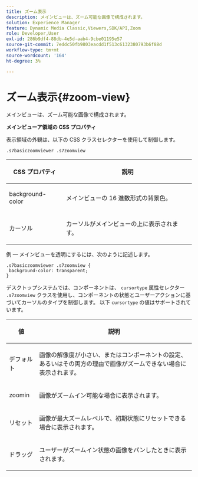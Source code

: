 ```yaml
---
title: ズーム表示
description: メインビューは、ズーム可能な画像で構成されます。
solution: Experience Manager
feature: Dynamic Media Classic,Viewers,SDK/API,Zoom
role: Developer,User
exl-id: 286b9df4-88db-4e5d-aab4-9cbe01195e57
source-git-commit: 7eddc50fb9803eacdd1f513c6132380793b6f88d
workflow-type: tm+mt
source-wordcount: '164'
ht-degree: 3%

---
```


# ズーム表示{#zoom-view}

メインビューは、ズーム可能な画像で構成されます。

<!--<a id="section_061E550C1C1D4DB2BD663A898895B38C"></a>-->

**メインビューア領域の CSS プロパティ**

表示領域の外観は、以下の CSS クラスセレクターを使用して制御します。

```
.s7basiczoomviewer .s7zoomview
```

<table id="table_94EE3F5BBE4547C0B4943471CEE7EDE4"> 
 <thead> 
  <tr> 
   <th colname="col1" class="entry"> <p> CSS プロパティ </p> </th> 
   <th colname="col2" class="entry"> <p>説明 </p> </th> 
  </tr> 
 </thead>
 <tbody> 
  <tr> 
   <td colname="col1"> <p> <span class="codeph"> background-color </span> </p> </td> 
   <td colname="col2"> <p> メインビューの 16 進数形式の背景色。 </p> </td> 
  </tr> 
  <tr> 
   <td colname="col1"> <p> <span class="codeph"> カーソル </span> </p> </td> 
   <td colname="col2"> <p>カーソルがメインビューの上に表示されます。 </p> </td> 
  </tr> 
 </tbody> 
</table>

例 — メインビューを透明にするには、次のように記述します。

```
.s7basiczoomviewer .s7zoomview { 
 background-color: transparent; 
}
```

デスクトップシステムでは、コンポーネントは、 `cursortype` 属性セレクター `.s7zoomview` クラスを使用し、コンポーネントの状態とユーザーアクションに基づいてカーソルのタイプを制御します。 以下 `cursortype` の値はサポートされています。

<table id="table_BC9FC40DA27B4A85995F4E9431AABF33"> 
 <thead> 
  <tr> 
   <th colname="col1" class="entry"> <p>値 </p> </th> 
   <th colname="col2" class="entry"> <p>説明 </p> </th> 
  </tr> 
 </thead>
 <tbody> 
  <tr> 
   <td colname="col1"> <p> <span class="codeph"> デフォルト </span> </p> </td> 
   <td colname="col2"> <p>画像の解像度が小さい、またはコンポーネントの設定、あるいはその両方の理由で画像がズームできない場合に表示されます。 </p> </td> 
  </tr> 
  <tr> 
   <td colname="col1"> <p> <span class="codeph"> zoomin </span> </p> </td> 
   <td colname="col2"> <p>画像がズームイン可能な場合に表示されます。 </p> </td> 
  </tr> 
  <tr> 
   <td colname="col1"> <p> <span class="codeph"> リセット </span> </p> </td> 
   <td colname="col2"> <p>画像が最大ズームレベルで、初期状態にリセットできる場合に表示されます。 </p> </td> 
  </tr> 
  <tr> 
   <td colname="col1"> <p> <span class="codeph"> ドラッグ </span> </p> </td> 
   <td colname="col2"> <p>ユーザーがズームイン状態の画像をパンしたときに表示されます。 </p> </td> 
  </tr> 
 </tbody> 
</table>
